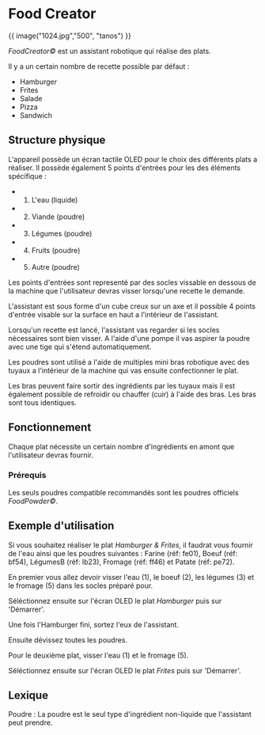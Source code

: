 # Food Creator 

{{ image("1024.jpg","500", "tanos") }}

*FoodCreator&copy;* est un assistant robotique qui réalise des plats.

Il y a un certain nombre de recette possible par défaut : 

- Hamburger
- Frites
- Salade
- Pizza
- Sandwich

## Structure physique

L'appareil possède un écran tactile OLED pour le choix des différents plats a réaliser.
Il possède également 5 points d'entrées pour les des éléments spécifique :

- 1) L'eau (liquide) 
- 2) Viande (poudre)
- 3) Légumes (poudre)
- 4) Fruits (poudre)
- 5) Autre (poudre)

Les points d'entrées sont representé par des socles vissable en dessous de la machine que l'utilisateur devras visser lorsqu'une recette le demande.

L'assistant est sous forme d'un cube creux sur un axe et il possible 4 points d'entrée visable sur la surface en haut a l'intérieur de l'assistant.

Lorsqu'un recette est lancé, l'assistant vas regarder si les socles nécessaires sont bien visser. A l'aide d'une pompe il vas aspirer la poudre avec une tige qui s'étend automatiquement.

Les poudres sont utilisé a l'aide de multiples mini bras robotique avec des tuyaux a l'intérieur de la machine qui vas ensuite confectionner le plat.

Les bras peuvent faire sortir des ingrédients par les tuyaux mais il est également possible de refroidir ou chauffer (cuir) à l'aide des bras. Les bras sont tous identiques.

## Fonctionnement

Chaque plat nécessite un certain nombre d'ingrédients en amont que l'utilisateur devras fournir.


### Prérequis

Les seuls poudres compatible recommandés sont les poudres officiels *FoodPowder&copy;*.

## Exemple d'utilisation

Si vous souhaitez réaliser le plat *Hamburger & Frites*, il faudrat vous fournir de l'eau ainsi que les poudres suivantes : Farine (réf: fe01), Boeuf (réf: bf54), LégumesB (réf: lb23), Fromage (réf: ff46) et Patate (réf: pe72).

En premier vous allez devoir visser l'eau (1), le boeuf (2), les légumes (3) et le fromage (5) dans les socles préparé pour.

Séléctionnez ensuite sur l'écran OLED le plat *Hamburger* puis sur 'Démarrer'.

Une fois l'Hamburger fini, sortez l'eux de l'assistant.

Ensuite dévissez toutes les poudres.

Pour le deuxième plat, visser l'eau (1) et le fromage (5).

Séléctionnez ensuite sur l'écran OLED le plat *Frites* puis sur 'Démarrer'.

## Lexique

Poudre : La poudre est le seul type d'ingrédient non-liquide que l'assistant peut prendre.